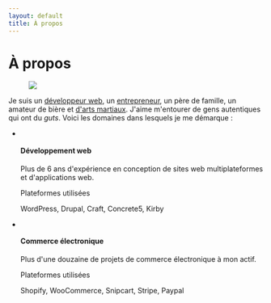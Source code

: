 ```yaml
---
layout: default
title: À propos
---
```


<div class="post">
	<h1 class="pageTitle">À propos</h1>
  <figure>
    <img src="{{ '/assets/img/juliencharette-ete-2016.jpg' | prepend: site.baseurl }}">
    <!-- <figcaption>Visite au Zoo de Granby - Été 2016</figcaption> -->
  </figure>
	<p class="intro"><span class="dropcap">J</span>e suis un <a href="https://www.linkedin.com/in/{{ site.social.linkedin }}/" target="_blank" title="Visiter mon profile Linkedin">développeur web</a>, un <a href="http://hopsocial.ca/" target="_blank" title="Visiter le site web de mon entreprise - HopSocial">entrepreneur</a>, un père de famille, un amateur de bière et <a href="http://leclairskd.com/wp/fr/" target="_blank" title="Visiter le site web de mon école de karate - Leclair Sankando">d'arts martiaux</a>. J'aime m'entourer de gens autentiques qui ont du <em>guts</em>. Voici les domaines dans lesquels je me démarque :</p>
  <ul class="expertise">
    <li class="expertise-item">
      <div class="expertise-item-icon">
        <img src="{{ '/assets/img/developpement-web.png' | prepend: site.baseurl }}" alt="">
      </div>
      <div class="expertise-item-content">
        <h4>Développement web</h4>
        <p>Plus de 6 ans d'expérience en conception de sites web multiplateformes et d'applications web.</p>
        <div class="plateformes">
          <p>Plateformes utilisées</p>
          <p>WordPress, Drupal, Craft, Concrete5, Kirby</p>
        </div>
      </div>
    </li>
    <li class="expertise-item">
      <div class="expertise-item-icon">
        <img src="{{ '/assets/img/commerce-electronique.png' | prepend: site.baseurl }}" alt="">
      </div>
      <div class="expertise-item-content">
        <h4>Commerce électronique</h4>
        <p>Plus d'une douzaine de projets de commerce électronique à mon actif.</p>
        <div class="plateformes">
          <p>Plateformes utilisées</p>
          <p>Shopify, WooCommerce, Snipcart, Stripe, Paypal</p>
        </div>
      </div>
    </li>
  </ul>
</div>
